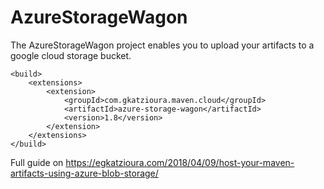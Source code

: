 # AzureStorageWagon

The AzureStorageWagon project enables you to upload your artifacts to a google cloud storage bucket. 

```
<build>
    <extensions>
        <extension>
            <groupId>com.gkatzioura.maven.cloud</groupId>
            <artifactId>azure-storage-wagon</artifactId>
            <version>1.8</version>
        </extension>
    </extensions>
</build>
```

Full guide on https://egkatzioura.com/2018/04/09/host-your-maven-artifacts-using-azure-blob-storage/
